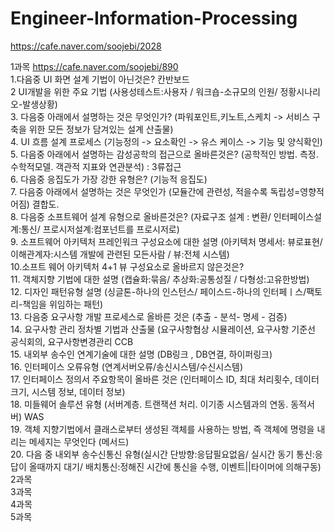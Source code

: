 # Engineer-Information-Processing
https://cafe.naver.com/soojebi/2028

1과목
https://cafe.naver.com/soojebi/890
<br>1.다음중 UI 화면 설계 기법이 아닌것은? 칸반보드
<br>2 UI개발을 위한 주요 기법 (사용성테스트:사용자 / 워크숍-소규모의 인원/ 정황시나리오-발생상황)
<br>3. 다음중 아래에서 설명하는 것은 무엇인가? (파워포인트,키노트,스케치 -> 서비스 구축을 위한 모든 정보가 담겨있는 설계 산출물)
<br>4. UI 흐름 설계 프로세스 (기능정의 -> 요소확인 -> 유스 케이스 -> 기능 및 양식확인)
<br>5. 다음중 아래에서 설명하는 감성공학의 접근으로 올바른것은? (공학적인 방법. 측정. 수학적모델. 객관적 지표와 연관분석) : 3류접근
<br>6. 다음중 응집도가 가장 강한 유형은? (기능적 응집도)
<br>7. 다음중 아래에서 설명하는 것은 무엇인가 (모듈간에 관련성, 적을수록 독립성=영향적어짐) 결합도.
<br>8. 다음중 소프트웨어 설계 유형으로 올바른것은? (자료구조 설계 : 변환/ 인터페이스설계:통신/ 프로시저설계:컴포넌트를 프로시저로)
<br>9. 소프트웨어 아키텍처 프레인워크 구성요소에 대한 설명 (아키텍처 명세서: 뷰로표현/이해관계자:시스템 개발에 관련된 모든사람 / 뷰:전체 시스템)
<br>10.소프트 웨어 아키텍처 4+1 뷰 구성요소로 올바르지 않은것은?
<br>11. 객체지향 기법에 대한 설명 (캡슐화:묶음/ 추상화:공통성질 / 다형성:고유한방법)
<br>12. 디자인 패턴유형 설명 (싱글톤-하나의 인스턴스/ 페이스드-하나의 인터페ㅣ스/팩토리-책임을 위임하는 패턴)
<br>13. 다음중 요구사항 개발 프로세스로 올바른 것은 (추출 - 분석- 명세 - 검증)
<br>14. 요구사항 관리 정차별 기법과 산출물 (요구사항협상 시뮬레이션, 요구사항 기준선 공식회의, 요구사항변경관리 CCB
<br>15. 내외부 송수인 연계기술에 대한 설명 (DB링크 , DB연결, 하이퍼링크)
<br>16. 인터페이스 오류유형 (연계서버오류/송신시스템/수신시스템)
<br>17. 인터페이스 정의서 주요항목이 올바른 것은 (인터페이스 ID, 최대 처리횟수, 데이터 크기, 시스템 정보, 데이터 정보)
<br>18. 미들웨어 솔루션 유형 (서버계층. 트랜잭션 처리. 이기종 시스템과의 연동. 동적서버) WAS
<br>19. 객체 지향기법에서 클래스로부터 생성된 객체를 사용하는 방법, 즉 객체에 명령을 내리는 메세지는 무엇인다 (메서드)
<br>20. 다음 중 내외부 송수신통신 유형(실시간 단방향:응답필요없음/ 실시간 동기 통신:응답이 올때까지 대기/ 배치통신:정해진 시간에 통신을 수행, 이벤트||타이머에 의해구동)
<br>
2과목
<br>
3과목
<br>
4과목
<br>
5과목
